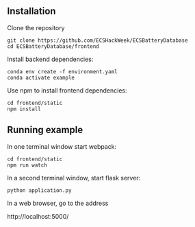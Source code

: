
## Installation

Clone the repository
```
git clone https://github.com/ECSHackWeek/ECSBatteryDatabase
cd ECSBatteryDatabase/frontend
```

Install backend dependencies:
```
conda env create -f environment.yaml
conda activate example
```

Use npm to install frontend dependencies:
```
cd frontend/static
npm install
```

## Running example

In one terminal window start webpack:
```
cd frontend/static
npm run watch
```

In a second terminal window, start flask server:
```
python application.py
```

In a web browser, go to the address

http://localhost:5000/
